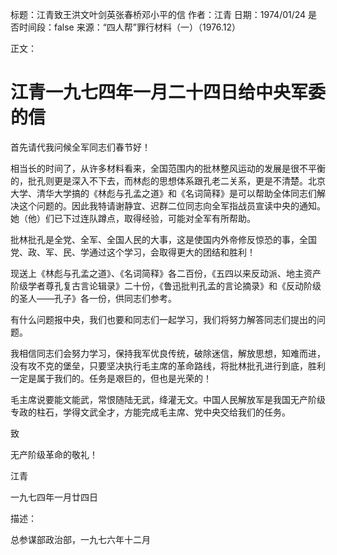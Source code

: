 标题：江青致王洪文叶剑英张春桥邓小平的信
作者：江青
日期：1974/01/24
是否时间段：false
来源：“四人帮”罪行材料（一）（1976.12）

正文：

# 江青一九七四年一月二十四日给中央军委的信

首先请代我问候全军同志们春节好！

相当长的时间了，从许多材料看来，全国范围内的批林整风运动的发展是很不平衡的，批孔则更是深入不下去，而林彪的思想体系跟孔老二关系，更是不清楚。北京大学、清华大学搞的《林彪与孔孟之道》和《名词简释》是可以帮助全体同志们解决这个问题的。因此我特请谢静宜、迟群二位同志向全军指战员宣读中央的通知。她（他）们已下过连队蹲点，取得经验，可能对全军有所帮助。

批林批孔是全党、全军、全国人民的大事，这是使国内外帝修反惊恐的事，全国党、政、军、民、学通过这个学习，会取得更大的团结和胜利！

现送上《林彪与孔孟之道》、《名词简释》各二百份，《五四以来反动派、地主资产阶级学者尊孔复古言论辑录》二十份，《鲁迅批判孔孟的言论摘录》和《反动阶级的圣人——孔子》各一份，供同志们参考。

有什么问题报中央，我们也要和同志们一起学习，我们将努力解答同志们提出的问题。

我相信同志们会努力学习，保持我军优良传统，破除迷信，解放思想，知难而进，没有攻不克的堡垒，只要坚决执行毛主席的革命路线，将批林批孔进行到底，胜利一定是属于我们的。任务是艰巨的，但也是光荣的！

毛主席说要能文能武，常恨随陆无武，绛灌无文。中国人民解放军是我国无产阶级专政的柱石，学得文武全才，方能完成毛主席、党中央交给我们的任务。

致

无产阶级革命的敬礼！

江青

一九七四年一月廿四日

描述：

总参谋部政治部，一九七六年十二月

